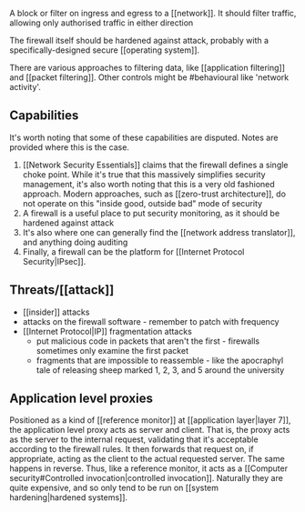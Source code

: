 A block or filter on ingress and egress to a [[network]]. It should filter traffic, allowing only authorised traffic in either direction

The firewall itself should be hardened against attack, probably with a specifically-designed secure [[operating system]].

There are various approaches to filtering data, like [[application filtering]] and [[packet filtering]]. Other controls might be #behavioural like 'network activity'.

## Capabilities
It's worth noting that some of these capabilities are disputed. Notes are provided where this is the case.
1. [[Network Security Essentials]] claims that the firewall defines a single choke point. While it's true that this massively simplifies security management, it's also worth noting that this is a very old fashioned approach. Modern approaches, such as [[zero-trust architecture]], do not operate on this "inside good, outside bad" mode of security
2. A firewall is a useful place to put security monitoring, as it should be hardened against attack
3. It's also where one can generally find the [[network address translator]], and anything doing auditing
4. Finally, a firewall can be the platform for [[Internet Protocol Security|IPsec]]. 

## Threats/[[attack]]
- [[insider]] attacks
- attacks on the firewall software - remember to patch with frequency
- [[Internet Protocol|IP]] fragmentation attacks
	- put malicious code in packets that aren't the first - firewalls sometimes only examine the first packet
	- fragments that are impossible to reassemble - like the apocraphyl tale of releasing sheep marked 1, 2, 3, and 5 around the university

## Application level proxies
Positioned as a kind of [[reference monitor]] at [[application layer|layer 7]], the application level proxy acts as server and client. That is, the proxy acts as the server to the internal request, validating that it's acceptable according to the firewall rules. It then forwards that request on, if appropriate, acting as the client to the actual requested server. The same happens in reverse. Thus, like a reference monitor, it acts as a [[Computer security#Controlled invocation|controlled invocation]]. Naturally they are quite expensive, and so only tend to be run on [[system hardening|hardened systems]].